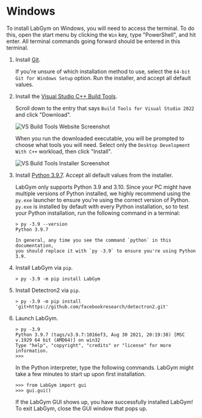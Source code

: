 # Windows

To install LabGym on Windows, you will need to access the terminal. To do this,
open the start menu by clicking the `Win` key, type "PowerShell", and hit
enter. All terminal commands going forward should be entered in this terminal.

1. Install [Git][]. 

   If you're unsure of which installation method to use, select the `64-bit Git
   for Windows Setup` option. Run the installer, and accept all default values.

2. Install the [Visual Studio C++ Build Tools][]. 

   Scroll down to the entry that says `Build Tools for Visual Studio 2022` and
   click "Download". 

   ![VS Build Tools Website Screenshot][]
   
   When you run the downloaded executable, you will be prompted to choose what
   tools you will need. Select only the `Desktop Development With C++` 
   workload, then click "Install".

   ![VS Build Tools Installer Screenshot][]

3. Install [Python 3.9.7][]. Accept all default values from the installer.

   LabGym only supports Python 3.9 and 3.10. Since your PC might have multiple
   versions of Python installed, we highly recommend using the `py.exe`
   launcher to ensure you're using the correct version of Python. `py.exe`
   is installed by default with every Python installation, so to test your
   Python installation, run the following command in a terminal:

   ```pwsh-session
   > py -3.9 --version
   Python 3.9.7
   ```

   ```{important}
   In general, any time you see the command `python` in this documentation,
   you should replace it with `py -3.9` to ensure you're using Python 3.9.
   ```

4. Install LabGym via `pip`.
   
   ```pwsh-session
   > py -3.9 -m pip install LabGym
   ```

5. Install Detectron2 via `pip`. 
   
   ```pwsh-session
   > py -3.9 -m pip install 'git+https://github.com/facebookresearch/detectron2.git'
   ```

6. Launch LabGym.

   ```pwsh-session
   > py -3.9
   Python 3.9.7 (tags/v3.9.7:1016ef3, Aug 30 2021, 20:19:38) [MSC v.1929 64 bit (AMD64)] on win32
   Type "help", "copyright", "credits" or "license" for more information.
   >>>
   ```
   In the Python interpreter, type the following commands. LabGym might take a
   few minutes to start up upon first installation.
   
   ```pycon
   >>> from LabGym import gui
   >>> gui.gui()
   ```

   If the LabGym GUI shows up, you have successfully installed LabGym! To exit
   LabGym, close the GUI window that pops up.

[Git]: https://git-scm.com/download/win
[Visual Studio C++ Build Tools]: https://visualstudio.microsoft.com/downloads/#build-tools-for-visual-studio-2022
[VS Build Tools Website Screenshot]: /_static/vs-build-tools-website.png
[VS Build Tools Installer Screenshot]: /_static/vs-build-tools-installer.png
[Python 3.9.7]: https://www.python.org/ftp/python/3.9.7/python-3.9.7-amd64.exe
